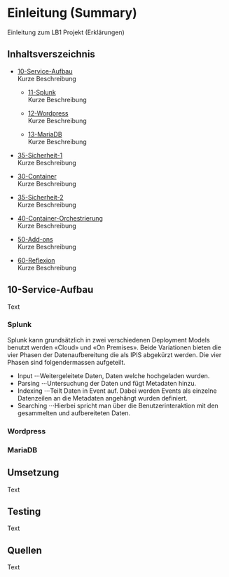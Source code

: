 # Einleitung (Summary)
Einleitung zum LB1 Projekt (Erklärungen)

## Inhaltsverszeichnis
- [10-Service-Aufbau](#10-Service-Aufbau)<br>
Kurze Beschreibung

	- [11-Splunk](#11-Splunk)<br>
	Kurze Beschreibung

	- [12-Wordpress](#12-Wordpress)<br>
	Kurze Beschreibung

	- [13-MariaDB](#13-MariaDB)<br>
	Kurze Beschreibung

- [35-Sicherheit-1](#35-Sicherheit-1)<br>
Kurze Beschreibung

- [30-Container](#30-Container)<br>
Kurze Beschreibung

- [35-Sicherheit-2](#35-Sicherheit-2)<br>
Kurze Beschreibung

- [40-Container-Orchestrierung](#40-Container-Orchestrierung)<br>
Kurze Beschreibung

- [50-Add-ons](#50-Add-ons)<br>
Kurze Beschreibung

- [60-Reflexion](#60-Reflexion)<br>
Kurze Beschreibung

## 10-Service-Aufbau 
Text

### Splunk
Splunk kann grundsätzlich in zwei verschiedenen Deployment Models benutzt werden «Cloud» und «On
Premises». Beide Variationen bieten die vier Phasen der Datenaufbereitung die als IPIS abgekürzt
werden. Die vier Phasen sind folgendermassen aufgeteilt. 

- Input
⋅⋅⋅Weitergeleitete Daten, Daten welche hochgeladen wurden. 
- Parsing
⋅⋅⋅Untersuchung der Daten und fügt Metadaten hinzu. 
- Indexing
⋅⋅⋅Teilt Daten in Event auf. Dabei werden Events als einzelne Datenzeilen an die
Metadaten angehängt wurden definiert. 
- Searching
⋅⋅⋅Hierbei spricht man über die Benutzerinteraktion mit den gesammelten und aufbereiteten
Daten. 


### Wordpress

### MariaDB

## Umsetzung
Text

## Testing
Text

## Quellen
Text